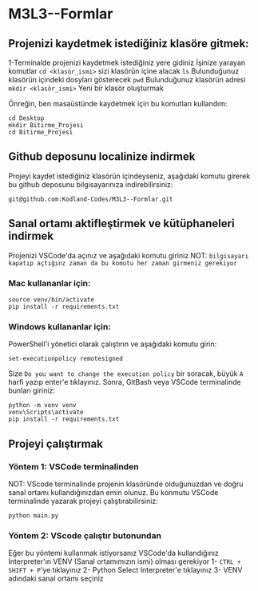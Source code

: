 # M3L3--Formlar



## Projenizi kaydetmek istediğiniz klasöre gitmek:
1-Terminalde projenizi kaydetmek istediğiniz yere gidiniz
İşinize yarayan komutlar
`cd <klasör_ismi>` sizi klasörün içine alacak
`ls` Bulunduğunuz klasörün içindeki dosyları gösterecek 
`pwd` Bulunduğunuz klasörün adresi
`mkdir <klasör_ismi>` Yeni bir klasör oluşturmak

Önreğin, ben masaüstünde kaydetmek için bu komutları kullandım:
```
cd Desktop
mkdir Bitirme_Projesi
cd Bitirme_Projesi
```

## Github deposunu localinize indirmek

Projeyi kaydet istediğiniz klasörün içindeyseniz, aşağıdaki komutu girerek bu github deposunu bilgisayarınıza indirebilirsiniz:
```
git@github.com:Kodland-Codes/M3L3--Formlar.git
```

## Sanal ortamı aktifleştirmek ve kütüphaneleri indirmek

Projenizi VSCode'da açınız ve aşağıdaki komutu giriniz
NOT: `bilgisayarı kapatıp açtığınz zaman da bu komutu her zaman girmeniz gerekiyor`

### Mac kullananlar için: 
```
source venv/bin/activate
pip install -r requirements.txt
```

### Windows kullananlar için: 
PowerShell'i yönetici olarak çalıştırın ve aşağıdaki komutu girin:
```
set-executionpolicy remotesigned
```
Size `Do you want to change the execution policy` bir soracak, büyük `A` harfi yazıp enter'e tıklayınız.
Sonra, GitBash veya VSCode terminalinde bunları giriniz:
```
python -m venv venv
venv\Scripts\activate
pip install -r requirements.txt
```


## Projeyi çalıştırmak
### Yöntem 1: VSCode terminalinden
NOT: VScode terminalinde projenin klasöründe olduğunuzdan ve doğru sanal ortamı kullandığınızdan emin olunuz.
Bu konmutu VSCode terminalinde yazarak projeyi çalıştırabilirsiniz:
```
python main.py
```

### Yöntem 2: VScode çalıştır butonundan
Eğer bu yöntemi kullanmak istiyorsanız VSCode'da kullandığınız İnterpreter'ın VENV (Sanal ortamımızın ismi) olması gerekiyor
1- `CTRL + SHIFT + P`'ye tıklayınız
2- Python Select Interpreter'e tıklayınız
3- VENV adındaki sanal ortamı seçiniz



